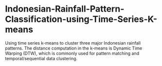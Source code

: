 # Indonesian-Rainfall-Pattern-Classification-using-Time-Series-K-means
Using time series k-means to cluster three major Indonesian rainfall patterns. The distance computation in the k-means is Dynamic Time Warping (DTW), which is commonly used for pattern matching and temporal/sequential data clustering.
